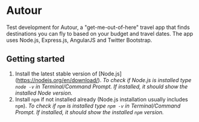 # Autour

Test development for Autour, a "get-me-out-of-here" travel app that finds destinations you can fly to based on your budget and travel dates. The app uses Node.js, Express.js, AngularJS and Twitter Bootstrap. 

## Getting started 

1. Install the latest stable version of [Node.js] (https://nodejs.org/en/download/). *To check if Node.js is installed type `node -v` in Terminal/Command Prompt. If installed, it should show the installed Node version.*
2. Install `npm` if not installed already (Node.js installation usually includes `npm`). *To check if `npm` is installed type `npm -v` in Terminal/Command Prompt. If installed, it should show the installed `npm` version.*